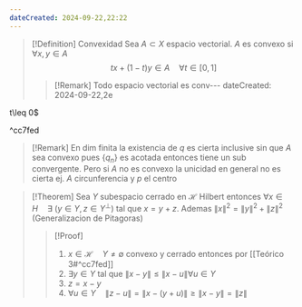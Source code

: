 ```yaml
---
dateCreated: 2024-09-22,22:22
---
```

>[!Definition] Convexidad
> Sea $A\subset X$ espacio vectorial. $A$ es convexo si $\forall x,y\in A$
> $$t x+(1-t)y\in A\quad\forall t\in[0,1]$$
> >[!Remark]
> > Todo espacio vectorial es conv---
dateCreated: 2024-09-22,2e


t\leq 0$

^cc7fed

>[!Remark]
>En dim finita la existencia de $q$ es cierta inclusive sin que $A$ sea convexo pues $\{ q_{n} \}$ es acotada entonces tiene un sub convergente.
>Pero si $A$ no es convexo la unicidad en general no es cierta ej. $A$ circunferencia y $p$ el centro


>[!Theorem] 
>Sea $Y$ subespacio cerrado en $\mathcal{H}$ Hilbert entonces $\forall x \in H\quad\exists \ (y\in Y,z\in Y^{\perp})$ tal que $x=y+z$. Ademas $\lVert x \rVert^2=\lVert y \rVert^2+\lVert z \rVert^2$ (Generalizacion de Pitagoras)
>>[!Proof]
>>1. $x \in \mathcal{H}\quad Y\neq \emptyset$ convexo y cerrado entonces por [[Teórico 3#^cc7fed]]
>>2. $\exists y\in Y$ tal que $\lVert x-y \rVert\leq \lVert x-u \rVert \forall u\in Y$
>>3. $z=x-y$
>>4. $\forall u\in Y\quad\lVert z-u \rVert=\lVert x-(y+u) \rVert\geq \lVert x-y \rVert=\lVert z \rVert$
